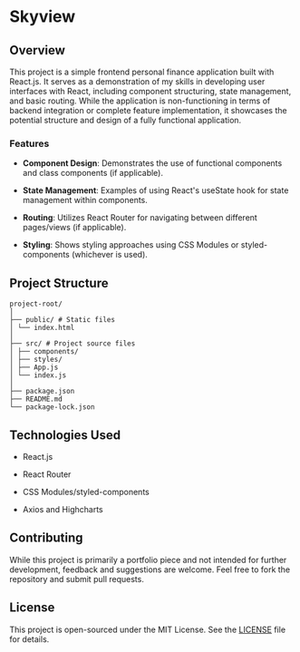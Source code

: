 # Skyview

## Overview
This project is a simple frontend personal finance application built with React.js. It serves as a demonstration of my skills in developing user interfaces with React, including component structuring, state management, and basic routing. While the application is non-functioning in terms of backend integration or complete feature implementation, it showcases the potential structure and design of a fully functional application.


### Features

- **Component Design**: Demonstrates the use of functional components and class components (if applicable).

- **State Management**: Examples of using React's useState hook for state management within components.

- **Routing**: Utilizes React Router for navigating between different pages/views (if applicable).

- **Styling**: Shows styling approaches using CSS Modules or styled-components (whichever is used).

## Project Structure
```
project-root/
│
├── public/ # Static files
│ └── index.html
│
├── src/ # Project source files
│ ├── components/
│ ├── styles/
│ ├── App.js
│ └── index.js
│
├── package.json
├── README.md
└── package-lock.json
```

## Technologies Used
- React.js

- React Router

- CSS Modules/styled-components

- Axios and Highcharts

## Contributing
While this project is primarily a portfolio piece and not intended for further development, feedback and suggestions are welcome. Feel free to fork the repository and submit pull requests.


## License
This project is open-sourced under the MIT License. See the [LICENSE](LICENSE) file for details.
